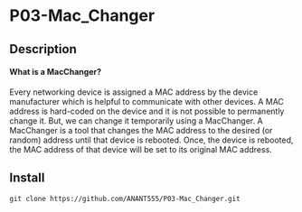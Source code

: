 # P03-Mac_Changer
## Description

<h4>What is a MacChanger?</h4>
Every networking device is assigned a MAC address by the device manufacturer which is helpful to communicate with other devices. A MAC address is hard-coded on the device and it is not possible to permanently change it. But, we can change it temporarily using a MacChanger. A MacChanger is a tool that changes the MAC address to the desired (or random) address until that device is rebooted. Once, the device is rebooted, the MAC address of that device will be set to its original MAC address.

## Install

```
git clone https://github.com/ANANT555/P03-Mac_Changer.git
```

